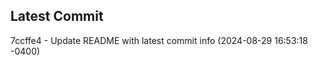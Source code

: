 
## Latest Commit
7ccffe4 - Update README with latest commit info (2024-08-29 16:53:18 -0400) <Yunxi-Zhou>
